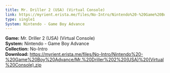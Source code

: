```yaml
---
title: Mr. Driller 2 (USA) (Virtual Console)
link: https://myrient.erista.me/files/No-Intro/Nintendo%20-%20Game%20Boy%20Advance/Mr.%20Driller%202%20(USA)%20(Virtual%20Console).zip
type: single1
System: Nintendo - Game Boy Advance
---
```

<b>Game:</b> Mr. Driller 2 (USA) (Virtual Console)<br>
<b>System:</b> Nintendo - Game Boy Advance<br>
<b>Collection:</b> No-Intro<br>
<b>Download:</b> https://myrient.erista.me/files/No-Intro/Nintendo%20-%20Game%20Boy%20Advance/Mr.%20Driller%202%20(USA)%20(Virtual%20Console).zip